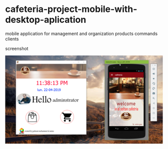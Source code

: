 # cafeteria-project-mobile-with-desktop-aplication
mobile application for management and organization products commands  clients

screenshot

![](githubImage.png)
